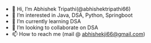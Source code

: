 - 👋 Hi, I’m Abhishek Tripathi(@abhishektripathi66)
- 👀 I’m interested in Java, DSA, Python, Springboot
- 🌱 I’m currently learning DSA
- 💞️ I’m looking to collaborate on DSA
- 📫 How to reach me (mail @ abhishekji66@gmail.com)

<!---
MyRepo is a ✨ special ✨ repository because its `README.md` (this file) appears on your GitHub profile.
You can click the Preview link to take a look at your changes.
--->
